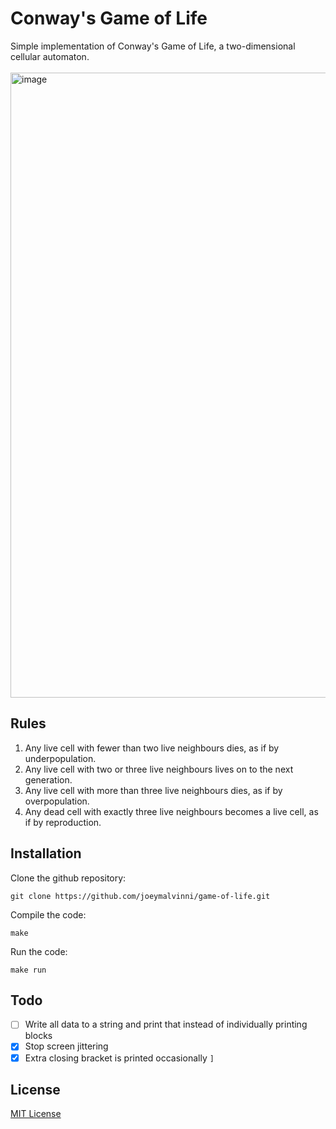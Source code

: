 # Conway's Game of Life

Simple implementation of Conway's Game of Life, a two-dimensional cellular automaton.
<br><br>
<img width="1000" alt="image" src="https://github.com/joeymalvinni/game-of-life/assets/76851062/28dff462-b5c5-447d-9b56-f7e9d4d91c6d">

## Rules

1. Any live cell with fewer than two live neighbours dies, as if by underpopulation.
2. Any live cell with two or three live neighbours lives on to the next generation.
3. Any live cell with more than three live neighbours dies, as if by overpopulation.
4. Any dead cell with exactly three live neighbours becomes a live cell, as if by reproduction.


## Installation

Clone the github repository:
```
git clone https://github.com/joeymalvinni/game-of-life.git
```

Compile the code:
```
make
```

Run the code:

```
make run
```

## Todo
- [ ] Write all data to a string and print that instead of individually printing blocks
- [x] Stop screen jittering
- [x] Extra closing bracket is printed occasionally `]`

## License
[MIT License](LICENSE)
